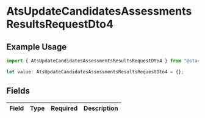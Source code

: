 # AtsUpdateCandidatesAssessmentsResultsRequestDto4

## Example Usage

```typescript
import { AtsUpdateCandidatesAssessmentsResultsRequestDto4 } from "@stackone/stackone-client-ts/sdk/models/shared";

let value: AtsUpdateCandidatesAssessmentsResultsRequestDto4 = {};
```

## Fields

| Field       | Type        | Required    | Description |
| ----------- | ----------- | ----------- | ----------- |